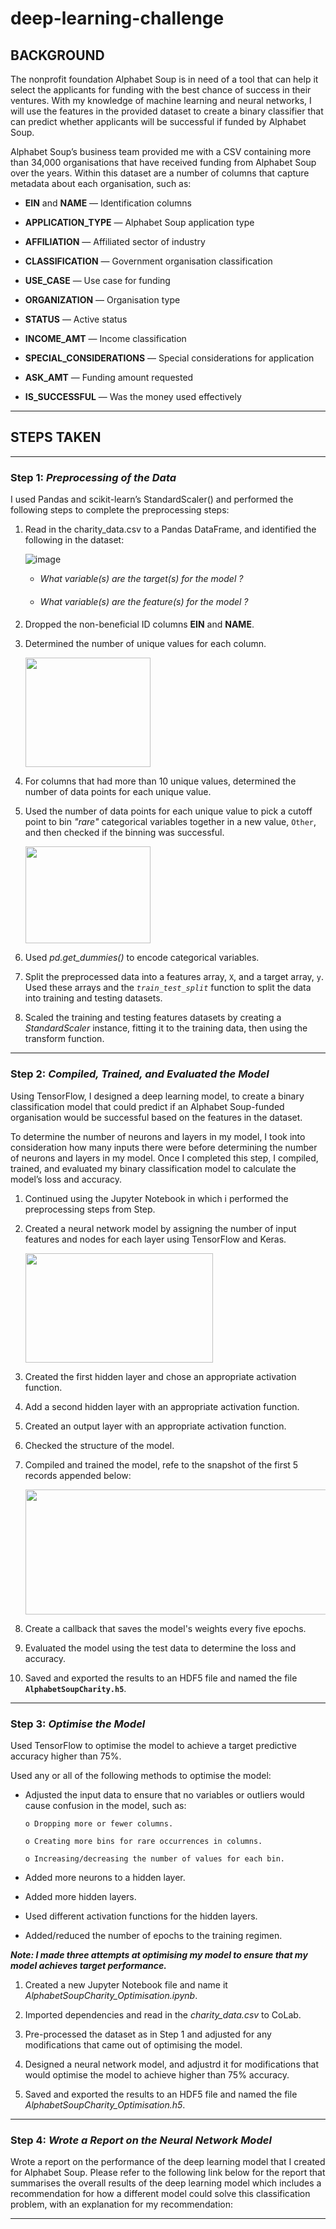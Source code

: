 # deep-learning-challenge

## BACKGROUND

The nonprofit foundation Alphabet Soup is in need of a tool that can help it select the applicants for funding with the best chance of success in their ventures.  With my knowledge of machine learning and neural networks, I will use the features in the provided dataset to create a binary classifier that can predict whether applicants will be successful if funded by Alphabet Soup.

Alphabet Soup’s business team provided me with a CSV containing more than 34,000 organisations that have received funding from Alphabet Soup over the years.  Within this dataset are a number of columns that capture metadata about each organisation, such as:

  - **EIN** and **NAME** — Identification columns

  - **APPLICATION_TYPE** — Alphabet Soup application type

  - **AFFILIATION** — Affiliated sector of industry

  - **CLASSIFICATION** — Government organisation classification

  - **USE_CASE** — Use case for funding

  - **ORGANIZATION** — Organisation type

  - **STATUS** — Active status

  - **INCOME_AMT** — Income classification

  - **SPECIAL_CONSIDERATIONS** — Special considerations for application

  - **ASK_AMT** — Funding amount requested

  - **IS_SUCCESSFUL** — Was the money used effectively

________________________________________

## STEPS TAKEN
________________________________________

### Step 1: *Preprocessing of the Data*

I used Pandas and scikit-learn’s StandardScaler() and performed the following steps to complete the preprocessing steps:

1.	Read in the charity_data.csv to a Pandas DataFrame, and identified the following in the dataset:

     ![image](https://github.com/Mago281/deep-learning-challenge/assets/131424690/7e09bf14-d865-462c-815b-26c08b7d5070)

    -  _What variable(s) are the target(s) for the model ?_
        #### 
    -  _What variable(s) are the feature(s) for the model ?_
        #### 

2.	Dropped the non-beneficial ID columns **EIN** and **NAME**.

   
3.	Determined the number of unique values for each column.
   
  	<img src="https://github.com/Mago281/deep-learning-challenge/assets/131424690/77f605a2-8eed-476c-b18f-3bc1725c9890" width="200" height="175">


4.	For columns that had more than 10 unique values, determined the number of data points for each unique value.


5.	Used the number of data points for each unique value to pick a cutoff point to bin _"rare"_ categorical variables together in a new value, `Other`, and then checked if the binning was successful.

    <img src="https://github.com/Mago281/deep-learning-challenge/assets/131424690/2c834a4b-93d4-415d-97b4-ec544f102947" width="200" height="155">


6.	Used _pd.get_dummies()_ to encode categorical variables.


7.	Split the preprocessed data into a features array, `X`, and a target array, `y`.  Used these arrays and the _`train_test_split`_ function to split the data into training and testing datasets.


8.	Scaled the training and testing features datasets by creating a _StandardScaler_ instance, fitting it to the training data, then using the transform function.


________________________________________

### Step 2: *Compiled, Trained, and Evaluated the Model*

Using TensorFlow, I designed a deep learning model, to create a binary classification model that could predict if an Alphabet Soup-funded organisation would be successful based on the features in the dataset.  

To determine the number of neurons and layers in my model, I took into consideration how many inputs there were before determining the number of neurons and layers in my model.  Once I completed this step, I compiled, trained, and evaluated my binary classification model to calculate the model’s loss and accuracy.

1.	Continued using the Jupyter Notebook in which i performed the preprocessing steps from Step.


2.	Created a neural network model by assigning the number of input features and nodes for each layer using TensorFlow and Keras.

  	 <img src="https://github.com/Mago281/deep-learning-challenge/assets/131424690/f97731f8-df33-43eb-8384-e696c162cc51" width="300" height="175">
    

3.	Created the first hidden layer and chose an appropriate activation function.


5.	Add a second hidden layer with an appropriate activation function.


6.	Created an output layer with an appropriate activation function.


7.	Checked the structure of the model.


8.	Compiled and trained the model, refe to the snapshot of the first 5 records appended below:

  	<img src="https://github.com/Mago281/deep-learning-challenge/assets/131424690/341bef03-f534-4069-aea4-9063efa646cb" width="600" height="200">


10.	Create a callback that saves the model's weights every five epochs.


11.	Evaluated the model using the test data to determine the loss and accuracy.


12.	Saved and exported the results to an HDF5 file and named the file **`AlphabetSoupCharity.h5`**.


________________________________________

### Step 3: *Optimise the Model*

Used TensorFlow to optimise the model to achieve a target predictive accuracy higher than 75%.

Used any or all of the following methods to optimise the model:

- Adjusted the input data to ensure that no variables or outliers would cause confusion in the model, such as:

      o	Dropping more or fewer columns.
  
      o	Creating more bins for rare occurrences in columns.
  
      o	Increasing/decreasing the number of values for each bin.
  
  
- Added more neurons to a hidden layer.

- Added more hidden layers.

- Used different activation functions for the hidden layers.

- Added/reduced the number of epochs to the training regimen.


***Note:  I made three attempts at optimising my model to ensure that my model achieves target performance.***

1.	Created a new Jupyter Notebook file and name it _AlphabetSoupCharity_Optimisation.ipynb_.
    

2.	Imported dependencies and read in the _charity_data.csv_ to CoLab.
    

3.	Pre-processed the dataset as in Step 1 and adjusted for any modifications that came out of optimising the model.
    

4.	Designed a neural network model, and adjustrd it for modifications that would optimise the model to achieve higher than 75% accuracy.
    

5.	Saved and exported the results to an HDF5 file and named the file _AlphabetSoupCharity_Optimisation.h5_.
    

________________________________________

### Step 4: *Wrote a Report on the Neural Network Model*

Wrote a report on the performance of the deep learning model that I created for Alphabet Soup.  Please refer to the following link below for the report that summarises the overall results of the deep learning model which includes a recommendation for how a different model could solve this classification problem, with an explanation for my recommendation:


________________________________________


